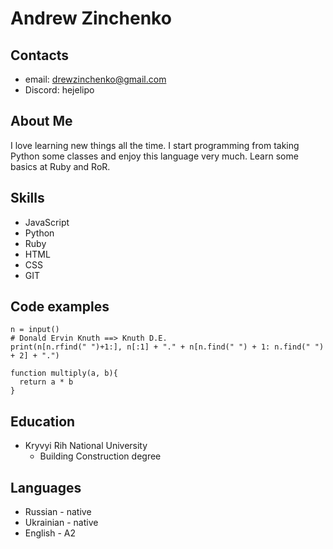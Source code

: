 # Andrew Zinchenko
## Contacts
  * email: drewzinchenko@gmail.com
  * Discord: hejelipo

## About Me
I love learning new things all the time. I start programming from taking Python some classes and enjoy this language very much. Learn some basics at Ruby and RoR.

## Skills
* JavaScript
* Python
* Ruby
* HTML
* CSS
* GIT

## Code examples
```
n = input()
# Donald Ervin Knuth ==> Knuth D.E.
print(n[n.rfind(" ")+1:], n[:1] + "." + n[n.find(" ") + 1: n.find(" ") + 2] + ".")
```
```
function multiply(a, b){
  return a * b
}
```

## Education
* Kryvyi Rih National University
  - Building Construction degree
 
## Languages
 - Russian - native
 - Ukrainian - native
 - English - A2
